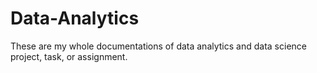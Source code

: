 # Data-Analytics
These are my whole documentations of data analytics and data science project, task, or assignment.
